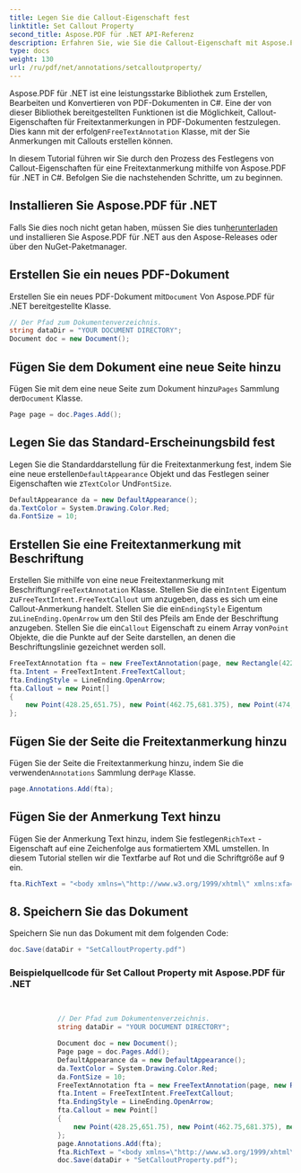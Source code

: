 ```yaml
---
title: Legen Sie die Callout-Eigenschaft fest
linktitle: Set Callout Property
second_title: Aspose.PDF für .NET API-Referenz
description: Erfahren Sie, wie Sie die Callout-Eigenschaft mit Aspose.PDF für .NET festlegen. Passen Sie Anmerkungen mit Beschriftungslinien, Textfarben und Endstilen an.
type: docs
weight: 130
url: /ru/pdf/net/annotations/setcalloutproperty/
---
```

Aspose.PDF für .NET ist eine leistungsstarke Bibliothek zum Erstellen, Bearbeiten und Konvertieren von PDF-Dokumenten in C#. Eine der von dieser Bibliothek bereitgestellten Funktionen ist die Möglichkeit, Callout-Eigenschaften für Freitextanmerkungen in PDF-Dokumenten festzulegen. Dies kann mit der erfolgen`FreeTextAnnotation` Klasse, mit der Sie Anmerkungen mit Callouts erstellen können.

In diesem Tutorial führen wir Sie durch den Prozess des Festlegens von Callout-Eigenschaften für eine Freitextanmerkung mithilfe von Aspose.PDF für .NET in C#. Befolgen Sie die nachstehenden Schritte, um zu beginnen.

## Installieren Sie Aspose.PDF für .NET

 Falls Sie dies noch nicht getan haben, müssen Sie dies tun[herunterladen](https://releases.aspose.com/pdf/net/) und installieren Sie Aspose.PDF für .NET aus den Aspose-Releases oder über den NuGet-Paketmanager.

## Erstellen Sie ein neues PDF-Dokument

 Erstellen Sie ein neues PDF-Dokument mit`Document` Von Aspose.PDF für .NET bereitgestellte Klasse.

```csharp
// Der Pfad zum Dokumentenverzeichnis.
string dataDir = "YOUR DOCUMENT DIRECTORY";
Document doc = new Document();
```

## Fügen Sie dem Dokument eine neue Seite hinzu

 Fügen Sie mit dem eine neue Seite zum Dokument hinzu`Pages` Sammlung der`Document` Klasse.

```csharp
Page page = doc.Pages.Add();
```

## Legen Sie das Standard-Erscheinungsbild fest

Legen Sie die Standarddarstellung für die Freitextanmerkung fest, indem Sie eine neue erstellen`DefaultAppearance` Objekt und das Festlegen seiner Eigenschaften wie z`TextColor` Und`FontSize`.

```csharp
DefaultAppearance da = new DefaultAppearance();
da.TextColor = System.Drawing.Color.Red;
da.FontSize = 10;
```

## Erstellen Sie eine Freitextanmerkung mit Beschriftung

 Erstellen Sie mithilfe von eine neue Freitextanmerkung mit Beschriftung`FreeTextAnnotation` Klasse. Stellen Sie die ein`Intent` Eigentum zu`FreeTextIntent.FreeTextCallout` um anzugeben, dass es sich um eine Callout-Anmerkung handelt. Stellen Sie die ein`EndingStyle` Eigentum zu`LineEnding.OpenArrow` um den Stil des Pfeils am Ende der Beschriftung anzugeben. Stellen Sie die ein`Callout` Eigenschaft zu einem Array von`Point` Objekte, die die Punkte auf der Seite darstellen, an denen die Beschriftungslinie gezeichnet werden soll.

```csharp
FreeTextAnnotation fta = new FreeTextAnnotation(page, new Rectangle(422.25, 645.75, 583.5, 702.75), da);
fta.Intent = FreeTextIntent.FreeTextCallout;
fta.EndingStyle = LineEnding.OpenArrow;
fta.Callout = new Point[]
{
    new Point(428.25,651.75), new Point(462.75,681.375), new Point(474,681.375)
};
```

## Fügen Sie der Seite die Freitextanmerkung hinzu

 Fügen Sie der Seite die Freitextanmerkung hinzu, indem Sie die verwenden`Annotations` Sammlung der`Page` Klasse.

```csharp
page.Annotations.Add(fta);
```

## Fügen Sie der Anmerkung Text hinzu

 Fügen Sie der Anmerkung Text hinzu, indem Sie festlegen`RichText` -Eigenschaft auf eine Zeichenfolge aus formatiertem XML umstellen. In diesem Tutorial stellen wir die Textfarbe auf Rot und die Schriftgröße auf 9 ein.

```csharp
fta.RichText = "<body xmlns=\"http://www.w3.org/1999/xhtml\" xmlns:xfa=\"http://www.xfa.org/schema/xfa-data/1.0/\" xfa:APIVersion=\"Acrobat:11.0.23\" xfa:spec=\"2.0.2\" style=\"color:#FF
```

## 8. Speichern Sie das Dokument

Speichern Sie nun das Dokument mit dem folgenden Code:

```csharp
doc.Save(dataDir + "SetCalloutProperty.pdf")
```

### Beispielquellcode für Set Callout Property mit Aspose.PDF für .NET

```csharp

            
            // Der Pfad zum Dokumentenverzeichnis.
            string dataDir = "YOUR DOCUMENT DIRECTORY";

            Document doc = new Document();
            Page page = doc.Pages.Add();
            DefaultAppearance da = new DefaultAppearance();
            da.TextColor = System.Drawing.Color.Red;
            da.FontSize = 10;
            FreeTextAnnotation fta = new FreeTextAnnotation(page, new Rectangle(422.25, 645.75, 583.5, 702.75), da);
            fta.Intent = FreeTextIntent.FreeTextCallout;
            fta.EndingStyle = LineEnding.OpenArrow;
            fta.Callout = new Point[]
            {
                new Point(428.25,651.75), new Point(462.75,681.375), new Point(474,681.375)
            };
            page.Annotations.Add(fta);
            fta.RichText = "<body xmlns=\"http://www.w3.org/1999/xhtml\" xmlns:xfa=\"http://www.xfa.org/schema/xfa-data/1.0/\" xfa:APIVersion=\"Acrobat:11.0.23\" xfa:spec=\"2.0.2\" style=\"color:#FF0000;font-weight:normal;font-style:normal;font-stretch:normal\"><p dir=\"ltr\"> <span style=\"font-size:9.0pt;font-family:Helvetica\">Dies ist ein Beispiel</span></p></body>";
            doc.Save(dataDir + "SetCalloutProperty.pdf");

            
        
```
